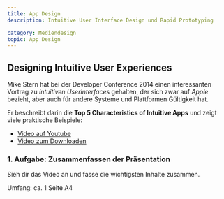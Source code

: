 ```yaml
---
title: App Design
description: Intuitive User Interface Design und Rapid Prototyping

category: Mediendesign
topic: App Design
---
```



## Designing Intuitive User Experiences

Mike Stern hat bei der Developer Conference 2014 einen interessanten Vortrag zu _intuitiven Userinterfaces_ gehalten, der sich zwar auf _Apple_ bezieht, aber auch für andere Systeme und Plattformen Gültigkeit hat.

Er beschreibt darin die __Top 5 Characteristics of Intuitive Apps__ und zeigt viele praktische Beispiele:

- [Video auf Youtube](https://www.youtube.com/watch?v=PtNJSrymZb8)
- [Video zum Downloaden](https://devstreaming-cdn.apple.com/videos/wwdc/2014/211xxmyz80g30i9/211/211_sd_designing_intuitive_user_experiences.mov?dl=1)

### 1. Aufgabe: Zusammenfassen der Präsentation

Sieh dir das Video an und fasse die wichtigsten Inhalte zusammen.

Umfang: ca. 1 Seite A4

